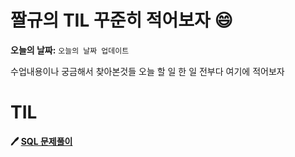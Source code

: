 # 짤규의 TIL 꾸준히 적어보자 😄

**오늘의 날짜:**  `오늘의 날짜 업데이트`

수업내용이나 궁금해서 찾아본것들 오늘 할 일 한 일 전부다 여기에 적어보자


# TIL

**:pen: [SQL 문제풀이](https://github.com/Jjalkyu/Jjalkyu.github.io/blob/main/README.md)**

